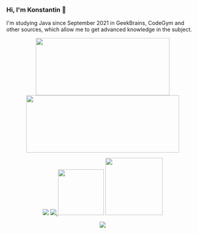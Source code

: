 ### Hi, I'm Konstantin 👋

I'm studying Java since September 2021 in GeekBrains, CodeGym and other sources, which allow me to get advanced knowledge in the subject.

<p align = 'center'>
 <a href="https://github-readme-stats.vercel.app/api?username=kastkest&show_icons=true&count_private=true"><img height="150" width="350" src="https://github-readme-stats.vercel.app/api?username=kastkest&show_icons=true&count_private=true" /></a>
<a href="https://github.com/kastkest/github-readme-stats"><img height=150 width=400 src="https://github-readme-stats.vercel.app/api/top-langs/?username=kastkest&layout=compact" /></a>
 </p>

<p align="center"><a target="_blank" href="https://www.linkedin.com/in/konstantin-kasterov-78329985/" ><img src="https://img.shields.io/badge/LinkedIn-0077B5?style=for-the-badge&logo=linkedin&logoColor=white"  /></a>        <a target="_blank" href="https://t.me/ledeburit" ><img src="https://img.shields.io/badge/Telegram-2CA5E0?style=for-the-badge&logo=telegram&logoColor=white" /></a><a target="_blank" href="https://javarush.ru/users/2796417" > <img src="https://www.pikpng.com/pngl/b/204-2048656_java-rush-1677-graphics-clipart.png" width="120" /></a> <a target="_blank" href="https://gb.ru/users/6814737" > <img src="https://itskill.me/wp-content/uploads/2021/08/geekbrains.png" width="150"/></a></p>

<p align="center"><img src="https://komarev.com/ghpvc/?username=kastkest&color=blue" />




<!--
**kastkest/kastkest** is a ✨ _special_ ✨ repository because its `README.md` (this file) appears on your GitHub profile.

Here are some ideas to get you started:

- 🔭 I’m currently working on ...
- 🌱 I’m currently learning ...
- 👯 I’m looking to collaborate on ...
- 🤔 I’m looking for help with ...
- 💬 Ask me about ...
- 📫 How to reach me: ...
- 😄 Pronouns: ...
- ⚡ Fun fact: ...
-->
